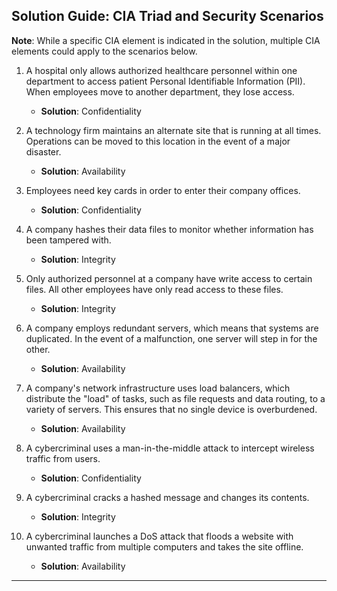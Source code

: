 ## Solution Guide: CIA Triad and Security Scenarios


**Note**: While a specific CIA element is indicated in the solution, multiple CIA elements could apply to the scenarios below.

1. A hospital only allows authorized healthcare personnel within one department to access patient Personal Identifiable Information (PII). When employees move to another department, they lose access.

    - **Solution**: Confidentiality

2. A technology firm maintains an alternate site that is running at all times. Operations can be moved to this location in the event of a major disaster.

   - **Solution**: Availability

3. Employees need key cards in order to enter their company offices.

   - **Solution**: Confidentiality

4. A company hashes their data files to monitor whether information has been tampered with. 

    - **Solution**: Integrity

5. Only authorized personnel at a company have write access to certain files. All other employees have only read access to these files. 

    - **Solution**: Integrity 

6. A company employs redundant servers, which means that systems are duplicated. In the event of a malfunction, one server will step in for the other.

    - **Solution**: Availability

7. A company's network infrastructure uses load balancers, which distribute the "load" of tasks, such as file requests and data routing, to a variety of servers. This ensures that no single device is overburdened.

    - **Solution**: Availability

8. A cybercriminal uses a man-in-the-middle attack to intercept wireless traffic from users. 

   - **Solution**: Confidentiality

9. A cybercriminal cracks a hashed message and changes its contents. 

   - **Solution**: Integrity

10. A cybercriminal launches a DoS attack that floods a website with unwanted traffic from multiple computers and takes the site offline. 

    - **Solution**: Availability
---  
